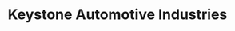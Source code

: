 ---
title: "Keystone Automotive Industries"
url: /colorado-springs/keystone-automotive-industries/
shop: car parts
---